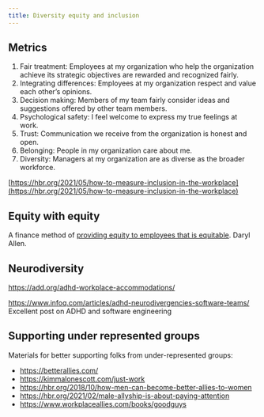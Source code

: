 ```yaml
---
title: Diversity equity and inclusion
---
```


## Metrics

1. Fair treatment: Employees at my organization who help the organization achieve its strategic objectives are rewarded and recognized fairly.
2. Integrating differences: Employees at my organization respect and value each other’s opinions.
3. Decision making: Members of my team fairly consider ideas and suggestions offered by other team members.
4. Psychological safety: I feel welcome to express my true feelings at work.
5. Trust: Communication we receive from the organization is honest and open.
6. Belonging: People in my organization care about me.
7. Diversity: Managers at my organization are as diverse as the broader workforce.

[https://hbr.org/2021/05/how-to-measure-inclusion-in-the-workplace](https://hbr.org/2021/05/how-to-measure-inclusion-in-the-workplace)

## Equity with equity

A finance method of [providing equity to employees that is equitable](https://darylll.medium.com/how-to-measure-option-grants-implied-value-method-bbca1a05add7). Daryl Allen.

## Neurodiversity

https://add.org/adhd-workplace-accommodations/

https://www.infoq.com/articles/adhd-neurodivergencies-software-teams/ Excellent post on ADHD and software engineering

## Supporting under represented groups

Materials for better supporting folks from under-represented groups:

* https://betterallies.com/
* https://kimmalonescott.com/just-work
* https://hbr.org/2018/10/how-men-can-become-better-allies-to-women
* https://hbr.org/2021/02/male-allyship-is-about-paying-attention
* https://www.workplaceallies.com/books/goodguys

